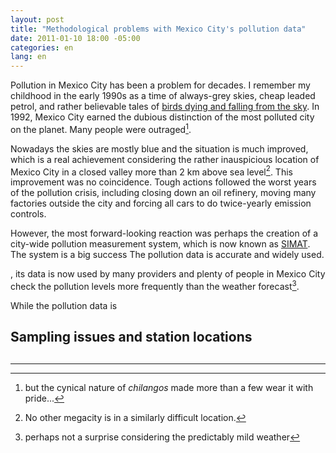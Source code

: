 ```yaml
---
layout: post
title: "Methodological problems with Mexico City's pollution data"
date: 2011-01-10 18:00 -05:00
categories: en
lang: en
---
```


Pollution in Mexico City has been a problem for decades.
I remember my childhood in the early 1990s as a time of always-grey skies, cheap leaded petrol, and rather believable tales of [birds dying and falling from the sky](http://articles.chicagotribune.com/1986-02-04/news/8601090418_1_pollution-levels-mexico-city-dead-birds).
In 1992, Mexico City earned the dubious distinction of the most polluted city on the planet.
Many people were outraged[^1].

Nowadays the skies are mostly blue and the situation is much improved, which is a real achievement considering the rather inauspicious location of Mexico City in a closed valley more than 2 km above sea level[^2].
This improvement was no coincidence.
Tough actions followed the worst years of the pollution crisis, including closing down an oil refinery, moving many factories outside the city and forcing all cars to do twice-yearly emission controls.

However, the most forward-looking reaction was perhaps the creation of a city-wide pollution measurement system, which is now known as [SIMAT](http://www.aire.cdmx.gob.mx).
The system is a big success
The pollution data is accurate and widely used.

, its data is now used by many providers and plenty of people in Mexico City check the pollution levels more frequently than the weather forecast[^4].

While the pollution data is 

## Sampling issues and station locations



## 

---------

[^1]: but the cynical nature of *chilangos* made more than a few wear it with pride...
[^2]: No other megacity is in a similarly difficult location.
[^3]: The real-time data is still parsable from http://www.aire.cdmx.gob.mx/mapa-concentraciones/mapa.php
[^4]: perhaps not a surprise considering the predictably mild weather